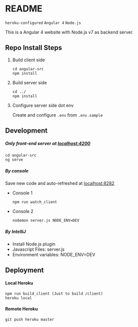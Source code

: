 # README #
`heroku-configured` `Angular 4` `Node.js`

This is a Angular 4 website with Node.js v7 as backend server.


## Repo Install Steps
1. Build client side
    ```
    cd angular-src
    npm install
    ```
2. Build server side
    ```
    cd ../
    npm install
    ```
3. Configure server side dot env

    Create and configure `.env` from `.env.sample` 

## Development
##### Only front-end server at <localhost:4200>
```
cd angular-src
ng serve
```

##### By console
Save new code and auto-refreshed at <localhost:8282>
- Console 1
    ``` 
    npm run watch_client
    ```
- Console 2
    ```
    nodemon server.js NODE_ENV=DEV
    ```

##### By IntelliJ
- Install Node.js plugin
- Javascript Files: server.js
- Environment variables: NODE_ENV=DEV

## Deployment
#### Local Heroku
```
npm run build_client (Just to build /client)
heroku local
```
#### Remote Heroku
```
git push heroku master
```
